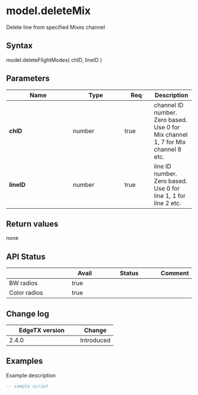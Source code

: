 # model.deleteMix

Delete line from specified Mixes channel



## Syntax

model.deleteFlightModes( chID, lineID )

## Parameters

<table><thead><tr><th width="157.33333333333331">Name</th><th width="124">Type</th><th width="64" data-type="checkbox">Req</th><th>Description</th></tr></thead><tbody><tr><td><strong>chID</strong></td><td>number</td><td>true</td><td>channel ID number. Zero based. Use 0 for Mix channel 1, 7 for Mix channel 8 etc.</td></tr><tr><td><strong>lineID</strong></td><td>number</td><td>true</td><td>line ID number. Zero based. Use 0 for line 1, 1 for line 2 etc.</td></tr></tbody></table>

## Return values

none

## API Status

<table><thead><tr><th width="161"></th><th width="72" data-type="checkbox">Avail</th><th width="145" data-type="select">Status</th><th>Comment</th></tr></thead><tbody><tr><td>BW radios</td><td>true</td><td></td><td></td></tr><tr><td>Color radios</td><td>true</td><td></td><td></td></tr></tbody></table>

## Change log

<table><thead><tr><th width="177">EdgeTX version</th><th>Change</th></tr></thead><tbody><tr><td>2.4.0</td><td>Introduced</td></tr></tbody></table>

## Examples

Example description

```lua
-- sample script
```
